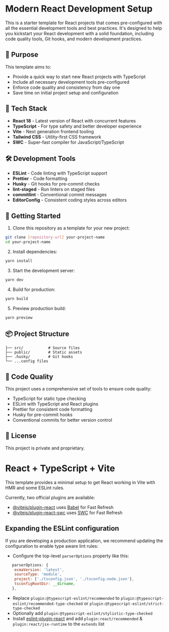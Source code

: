 # Modern React Development Setup

This is a starter template for React projects that comes pre-configured with all the essential development tools and best practices. It's designed to help you kickstart your React development with a solid foundation, including code quality tools, Git hooks, and modern development practices.

## 🎯 Purpose

This template aims to:
- Provide a quick way to start new React projects with TypeScript
- Include all necessary development tools pre-configured
- Enforce code quality and consistency from day one
- Save time on initial project setup and configuration

## 🚀 Tech Stack

- **React 18** - Latest version of React with concurrent features
- **TypeScript** - For type safety and better developer experience
- **Vite** - Next generation frontend tooling
- **Tailwind CSS** - Utility-first CSS framework
- **SWC** - Super-fast compiler for JavaScript/TypeScript

## 🛠️ Development Tools

- **ESLint** - Code linting with TypeScript support
- **Prettier** - Code formatting
- **Husky** - Git hooks for pre-commit checks
- **lint-staged** - Run linters on staged files
- **commitlint** - Conventional commit messages
- **EditorConfig** - Consistent coding styles across editors

## 🏁 Getting Started

1. Clone this repository as a template for your new project:
```bash
git clone [repository-url] your-project-name
cd your-project-name
```

2. Install dependencies:
```bash
yarn install
```

3. Start the development server:
```bash
yarn dev
```

4. Build for production:
```bash
yarn build
```

5. Preview production build:
```bash
yarn preview
```

## 📦 Project Structure

```
├── src/           # Source files
├── public/        # Static assets
├── .husky/        # Git hooks
└── ...config files
```

## 🔧 Code Quality

This project uses a comprehensive set of tools to ensure code quality:

- TypeScript for static type checking
- ESLint with TypeScript and React plugins
- Prettier for consistent code formatting
- Husky for pre-commit hooks
- Conventional commits for better version control

## 📝 License

This project is private and proprietary.

# React + TypeScript + Vite

This template provides a minimal setup to get React working in Vite with HMR and some ESLint rules.

Currently, two official plugins are available:

- [@vitejs/plugin-react](https://github.com/vitejs/vite-plugin-react/blob/main/packages/plugin-react/README.md) uses [Babel](https://babeljs.io/) for Fast Refresh
- [@vitejs/plugin-react-swc](https://github.com/vitejs/vite-plugin-react-swc) uses [SWC](https://swc.rs/) for Fast Refresh

## Expanding the ESLint configuration

If you are developing a production application, we recommend updating the configuration to enable type aware lint rules:

- Configure the top-level `parserOptions` property like this:

```js
   parserOptions: {
    ecmaVersion: 'latest',
    sourceType: 'module',
    project: ['./tsconfig.json', './tsconfig.node.json'],
    tsconfigRootDir: __dirname,
   },
```

- Replace `plugin:@typescript-eslint/recommended` to `plugin:@typescript-eslint/recommended-type-checked` or `plugin:@typescript-eslint/strict-type-checked`
- Optionally add `plugin:@typescript-eslint/stylistic-type-checked`
- Install [eslint-plugin-react](https://github.com/jsx-eslint/eslint-plugin-react) and add `plugin:react/recommended` & `plugin:react/jsx-runtime` to the `extends` list
